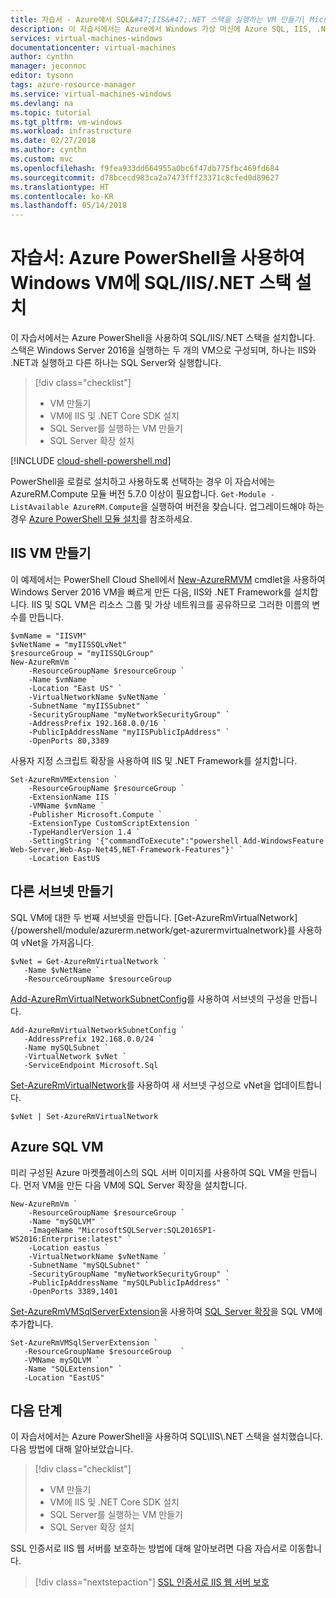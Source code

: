 ```yaml
---
title: 자습서 - Azure에서 SQL&#47;IIS&#47;.NET 스택을 실행하는 VM 만들기| Microsoft Docs
description: 이 자습서에서는 Azure에서 Windows 가상 머신에 Azure SQL, IIS, .NET 스택을 설치하는 방법을 알아봅니다.
services: virtual-machines-windows
documentationcenter: virtual-machines
author: cynthn
manager: jeconnoc
editor: tysonn
tags: azure-resource-manager
ms.service: virtual-machines-windows
ms.devlang: na
ms.topic: tutorial
ms.tgt_pltfrm: vm-windows
ms.workload: infrastructure
ms.date: 02/27/2018
ms.author: cynthn
ms.custom: mvc
ms.openlocfilehash: f9fea933dd664955a0bc6f47db775fbc469fd684
ms.sourcegitcommit: d78bcecd983ca2a7473fff23371c8cfed0d89627
ms.translationtype: HT
ms.contentlocale: ko-KR
ms.lasthandoff: 05/14/2018
---
```

# <a name="tutorial-install-the-sql47iis47net-stack-in-a-windows-vm-with-azure-powershell"></a>자습서: Azure PowerShell을 사용하여 Windows VM에 SQL&#47;IIS&#47;.NET 스택 설치

이 자습서에서는 Azure PowerShell을 사용하여 SQL&#47;IIS&#47;.NET 스택을 설치합니다. 스택은 Windows Server 2016을 실행하는 두 개의 VM으로 구성되며, 하나는 IIS와 .NET과 실행하고 다른 하나는 SQL Server와 실행합니다.

> [!div class="checklist"]
> * VM 만들기 
> * VM에 IIS 및 .NET Core SDK 설치
> * SQL Server를 실행하는 VM 만들기
> * SQL Server 확장 설치

[!INCLUDE [cloud-shell-powershell.md](../../../includes/cloud-shell-powershell.md)]

PowerShell을 로컬로 설치하고 사용하도록 선택하는 경우 이 자습서에는 AzureRM.Compute 모듈 버전 5.7.0 이상이 필요합니다. `Get-Module -ListAvailable AzureRM.Compute`을 실행하여 버전을 찾습니다. 업그레이드해야 하는 경우 [Azure PowerShell 모듈 설치](/powershell/azure/install-azurerm-ps)를 참조하세요.

## <a name="create-a-iis-vm"></a>IIS VM 만들기 

이 예제에서는 PowerShell Cloud Shell에서 [New-AzureRMVM](/powershell/module/azurerm.compute/new-azurermvm) cmdlet을 사용하여 Windows Server 2016 VM을 빠르게 만든 다음, IIS와 .NET Framework를 설치합니다. IIS 및 SQL VM은 리소스 그룹 및 가상 네트워크를 공유하므로 그러한 이름의 변수를 만듭니다.


```azurepowershell-interactive
$vmName = "IISVM"
$vNetName = "myIISSQLvNet"
$resourceGroup = "myIISSQLGroup"
New-AzureRmVm `
    -ResourceGroupName $resourceGroup `
    -Name $vmName `
    -Location "East US" `
    -VirtualNetworkName $vNetName `
    -SubnetName "myIISSubnet" `
    -SecurityGroupName "myNetworkSecurityGroup" `
    -AddressPrefix 192.168.0.0/16 `
    -PublicIpAddressName "myIISPublicIpAddress" `
    -OpenPorts 80,3389 
```

사용자 지정 스크립트 확장을 사용하여 IIS 및 .NET Framework를 설치합니다.

```azurepowershell-interactive
Set-AzureRmVMExtension `
    -ResourceGroupName $resourceGroup `
    -ExtensionName IIS `
    -VMName $vmName `
    -Publisher Microsoft.Compute `
    -ExtensionType CustomScriptExtension `
    -TypeHandlerVersion 1.4 `
    -SettingString '{"commandToExecute":"powershell Add-WindowsFeature Web-Server,Web-Asp-Net45,NET-Framework-Features"}' `
    -Location EastUS
```

## <a name="create-another-subnet"></a>다른 서브넷 만들기

SQL VM에 대한 두 번째 서브넷을 만듭니다. [Get-AzureRmVirtualNetwork]{/powershell/module/azurerm.network/get-azurermvirtualnetwork}를 사용하여 vNet을 가져옵니다.

```azurepowershell-interactive
$vNet = Get-AzureRmVirtualNetwork `
   -Name $vNetName `
   -ResourceGroupName $resourceGroup
```

[Add-AzureRmVirtualNetworkSubnetConfig](/powershell/module/azurerm.network/add-azurermvirtualnetworksubnetconfig)를 사용하여 서브넷의 구성을 만듭니다.


```azurepowershell-interactive
Add-AzureRmVirtualNetworkSubnetConfig `
   -AddressPrefix 192.168.0.0/24 `
   -Name mySQLSubnet `
   -VirtualNetwork $vNet `
   -ServiceEndpoint Microsoft.Sql
```

[Set-AzureRmVirtualNetwork](/powershell/module/azurerm.network/set-azurermvirtualnetwork)를 사용하여 새 서브넷 구성으로 vNet을 업데이트합니다.
   
```azurepowershell-interactive   
$vNet | Set-AzureRmVirtualNetwork
```

## <a name="azure-sql-vm"></a>Azure SQL VM

미리 구성된 Azure 마켓플레이스의 SQL 서버 이미지를 사용하여 SQL VM을 만듭니다. 먼저 VM을 만든 다음 VM에 SQL Server 확장을 설치합니다. 


```azurepowershell-interactive
New-AzureRmVm `
    -ResourceGroupName $resourceGroup `
    -Name "mySQLVM" `
    -ImageName "MicrosoftSQLServer:SQL2016SP1-WS2016:Enterprise:latest" `
    -Location eastus `
    -VirtualNetworkName $vNetName `
    -SubnetName "mySQLSubnet" `
    -SecurityGroupName "myNetworkSecurityGroup" `
    -PublicIpAddressName "mySQLPublicIpAddress" `
    -OpenPorts 3389,1401 
```

[Set-AzureRmVMSqlServerExtension](/powershell/module/azurerm.compute/set-azurermvmsqlserverextension)을 사용하여 [SQL Server 확장](/sql/virtual-machines-windows-sql-server-agent-extension.md)을 SQL VM에 추가합니다.

```azurepowershell-interactive
Set-AzureRmVMSqlServerExtension `
   -ResourceGroupName $resourceGroup  `
   -VMName mySQLVM `
   -Name "SQLExtension" `
   -Location "EastUS"
```

## <a name="next-steps"></a>다음 단계

이 자습서에서는 Azure PowerShell을 사용하여 SQL&#92;IIS&#92;.NET 스택을 설치했습니다. 다음 방법에 대해 알아보았습니다.

> [!div class="checklist"]
> * VM 만들기 
> * VM에 IIS 및 .NET Core SDK 설치
> * SQL Server를 실행하는 VM 만들기
> * SQL Server 확장 설치

SSL 인증서로 IIS 웹 서버를 보호하는 방법에 대해 알아보려면 다음 자습서로 이동합니다.

> [!div class="nextstepaction"]
> [SSL 인증서로 IIS 웹 서버 보호](tutorial-secure-web-server.md)

